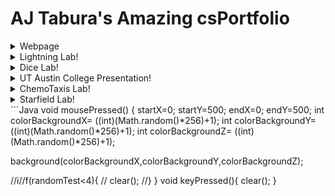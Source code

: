 # AJ Tabura's Amazing csPortfolio

<details>
<summary>Webpage</summary>
 <p>
  
  <a href="https://taburaa.github.io/YummuInMyTummu/1test/tummu.html">Yummu in my Tummu<br></a>
  
  <a href="https://github.com/TaburaA/YummuInMyTummu">Web page URL<br></a>
<details>
 <summary>Webpage Reflection</summary>
 <p>
suck
</p>
</details>
</p>
</details>
<details>
 <summary>Lightning Lab!</summary>
  <p>
  
  <a href="https://taburaa.github.io/lightning2/">Aesthetic Lightning<br></a>
  
  <a href="https://github.com/TaburaA/lightning2">Repo URL<br></a>


</p>
 </details>
 <details>
 <summary>Dice Lab!</summary>
  <p>
  
  <a href="https://taburaa.github.io/dice3/">DiceDiceBaby<br></a>
  
  <a href="https://github.com/TaburaA/dice3">Repo URL<br></a>


</p>
 </details>
 <details>
 <summary>UT Austin College Presentation!</summary>
   <p>
  
  <a href="https://taburaa.github.io/CollegePresentation/yo.html">UT Austin Presentation<br></a>
 
</p>
 </details>
 <details>
 <summary>ChemoTaxis Lab!</summary>
   <p>
  
  <a href="https://taburaa.github.io/chemotaxis4/AJsound/">ChemoTravis<br></a>
  
  <a href="https://github.com/TaburaA/chemotaxis4">Repo URL<br></a>


</p>
 </details>
 <details>
 <summary>Starfield Lab!</summary>
    <p>
  
  <a href="https://taburaa.github.io/starfield5/">ChemoTravis<br></a>
  
  <a href="https://github.com/TaburaA/starfield5">Repo URL<br></a>


</p>
 </details>
```Java
void mousePressed()
{
startX=0;
startY=500;
endX=0;
endY=500;
int colorBackgroundX= ((int)(Math.random()*256)+1);
int colorBackgroundY= ((int)(Math.random()*256)+1);
int colorBackgroundZ= ((int)(Math.random()*256)+1);

 background(colorBackgroundX,colorBackgroundY,colorBackgroundZ); 

//i//f(randomTest<4){
// clear(); 
//}
}
void keyPressed(){
 clear(); 
}
```
